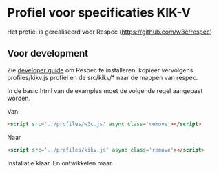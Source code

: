 # Profiel voor specificaties KIK-V
Het profiel is gerealiseerd voor Respec (https://github.com/w3c/respec)

## Voor development
Zie [developer guide](https://github.com/w3c/respec/wiki/Developers-Guide) om Respec te installeren.
kopieer vervolgens profiles/kikv.js profiel en de src/kikv/* naar de mappen van respec. 

In de basic.html van de examples moet de volgende regel aangepast worden.

Van

```html
<script src='../profiles/w3c.js' async class='remove'></script>
```

Naar

```html
<script src='../profiles/kikv.js' async class='remove'></script>
```

Installatie klaar. En ontwikkelen maar.